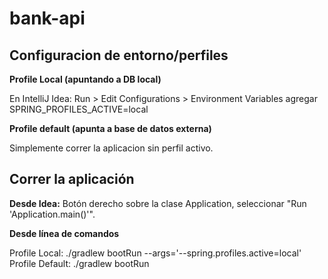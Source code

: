 # bank-api

<h2>Configuracion de entorno/perfiles</h2>

<b>Profile Local (apuntando a DB local)</b>
 
En IntelliJ Idea: Run > Edit Configurations > Environment Variables agregar SPRING_PROFILES_ACTIVE=local

<b>Profile default (apunta a base de datos externa)</b>

Simplemente correr la aplicacion sin perfil activo.

<h2>Correr la aplicación</h2>

<b>Desde Idea:</b> Botón derecho sobre la clase Application, seleccionar "Run 'Application.main()'". 

<b>Desde línea de comandos</b>

Profile Local: ./gradlew bootRun --args='--spring.profiles.active=local'<br>
Profile Default: ./gradlew bootRun<br>
